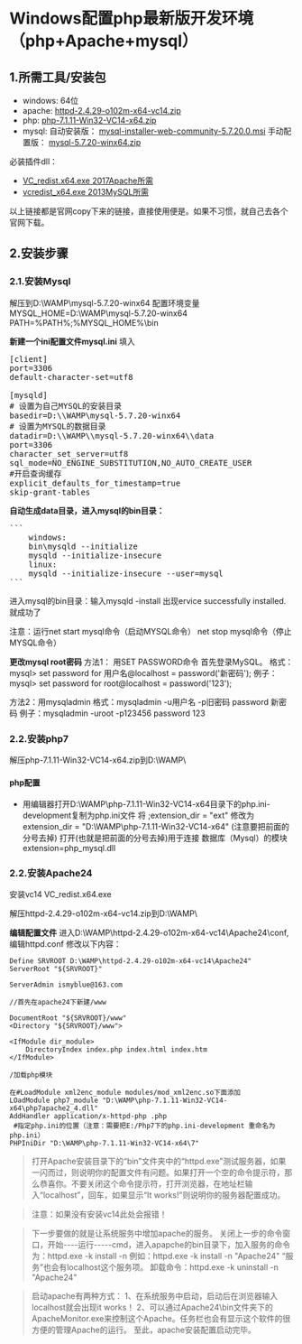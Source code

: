 # Windows配置php最新版开发环境（php+Apache+mysql）


## 1.所需工具/安装包
- windows: 64位
- apache: [httpd-2.4.29-o102m-x64-vc14.zip](https://www.apachehaus.com/cgi-bin/download.plx?dli=AZVFDNaVVQz8EVrtWVuB3MKVlUGR1UwRHVIp1a)
- php: [php-7.1.11-Win32-VC14-x64.zip](http://windows.php.net/downloads/releases/php-7.1.11-Win32-VC14-x64.zip)
- mysql: 
自动安装版： [mysql-installer-web-community-5.7.20.0.msi](https://dev.mysql.com/get/Downloads/MySQLInstaller/mysql-installer-web-community-5.7.20.0.msi) 
手动配置版： [mysql-5.7.20-winx64.zip](https://cdn.mysql.com//Downloads/MySQL-5.7/mysql-5.7.20-winx64.zip)

必装插件dll：

- [VC_redist.x64.exe 2017Apache所需](https://go.microsoft.com/fwlink/?LinkId=746572)
- [vcredist_x64.exe 2013MySQL所需](https://download.microsoft.com/download/F/3/5/F3500770-8A08-488E-94B6-17A1E1DD526F/vcredist_x64.exe)

以上链接都是官网copy下来的链接，直接使用便是。如果不习惯，就自己去各个官网下载。

## 2.安装步骤


### 2.1.安装Mysql

解压到D:\WAMP\mysql-5.7.20-winx64
配置环境变量MYSQL_HOME=D:\WAMP\mysql-5.7.20-winx64
PATH=%PATH%;%MYSQL_HOME%\bin

**新建一个ini配置文件mysql.ini**
填入
<pre>
[client]
port=3306
default-character-set=utf8

[mysqld] 
# 设置为自己MYSQL的安装目录 
basedir=D:\\WAMP\mysql-5.7.20-winx64
# 设置为MYSQL的数据目录 
datadir=D:\\WAMP\\mysql-5.7.20-winx64\\data
port=3306
character_set_server=utf8
sql_mode=NO_ENGINE_SUBSTITUTION,NO_AUTO_CREATE_USER
#开启查询缓存
explicit_defaults_for_timestamp=true
skip-grant-tables
</pre>

**自动生成data目录，进入mysql的bin目录：**
<pre>
```
	windows:
	bin\mysqld --initialize
	mysqld --initialize-insecure
	linux:
	mysqld --initialize-insecure --user=mysql 
```
</pre>
进入mysql的bin目录：输入mysqld -install
出现ervice successfully installed.就成功了

注意：运行net start mysql命令（启动MYSQL命令）
net stop mysql命令（停止MYSQL命令） 

**更改mysql root密码**
方法1： 用SET PASSWORD命令 
首先登录MySQL。 
格式：mysql> set password for 用户名@localhost = password('新密码'); 
例子：mysql> set password for root@localhost = password('123'); 

方法2：用mysqladmin 
格式：mysqladmin -u用户名 -p旧密码 password 新密码 
例子：mysqladmin -uroot -p123456 password 123 

### 2.2.安装php7

解压php-7.1.11-Win32-VC14-x64.zip到D:\WAMP\

#### php配置
- 用编辑器打开D:\WAMP\php-7.1.11-Win32-VC14-x64目录下的php.ini-development复制为php.ini文件
将 ;extension_dir = "ext" 修改为 extension_dir = "D:\WAMP\php-7.1.11-Win32-VC14-x64"   (注意要把前面的分号去掉)
打开(也就是把前面的分号去掉)用于连接 数据库（Mysql）的模块
extension=php_mysql.dll


### 2.2.安装Apache24

安装vc14 VC_redist.x64.exe

解压httpd-2.4.29-o102m-x64-vc14.zip到D:\WAMP\

**编辑配置文件**
进入D:\WAMP\httpd-2.4.29-o102m-x64-vc14\Apache24\conf,编辑httpd.conf
修改以下内容：

```
Define SRVROOT D:\WAMP\httpd-2.4.29-o102m-x64-vc14\Apache24"
ServerRoot "${SRVROOT}"

ServerAdmin ismyblue@163.com

//首先在apache24下新建/www

DocumentRoot "${SRVROOT}/www"
<Directory "${SRVROOT}/www">

<IfModule dir_module>
    DirectoryIndex index.php index.html index.htm
</IfModule>

/加载php模块

在#LoadModule xml2enc_module modules/mod_xml2enc.so下面添加
LOadModule php7_module "D:\WAMP\php-7.1.11-Win32-VC14-x64\php7apache2_4.dll"
AddHandler application/x-httpd-php .php
 #指定php.ini的位置（注意：需要把E:/Php7下的php.ini-development 重命名为 php.ini）
PHPIniDir "D:\WAMP\php-7.1.11-Win32-VC14-x64\7"

```
>打开Apache安装目录下的“bin”文件夹中的“httpd.exe”测试服务器，如果一闪而过，则说明你的配置文件有问题。如果打开一个空的命令提示符，那么恭喜你。不要关闭这个命令提示符，打开浏览器，在地址栏输入“localhost”，回车，如果显示“It works!”则说明你的服务器配置成功。

>注意：如果没有安装vc14此处会报错！

>下一步要做的就是让系统服务中增加apache的服务。
关闭上一步的命令窗口，开始----运行-----cmd，进入apapche的bin目录下，加入服务的命令为：httpd.exe -k install -n
例如：httpd.exe -k install -n "Apache24"
“服务”也会有localhost这个服务项。
卸载命令：httpd.exe -k uninstall -n "Apache24"

>启动apache有两种方式：
1、在系统服务中启动，启动后在浏览器输入localhost就会出现it works！
2、可以通过Apache24\bin文件夹下的ApacheMonitor.exe来控制这个Apache。任务栏也会有显示这个软件的很方便的管理Apache的运行。
至此，apache安装配置启动完毕。
    
